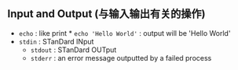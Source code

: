 
## Input and Output (与输入输出有关的操作)

- `echo` : like print
        * `echo 'Hello World'` : output will be 'Hello World'
- `stdin` : STanDard INput
    - `stdout` : STanDard OUTput
    - `stderr` : an error message outputted by a failed process